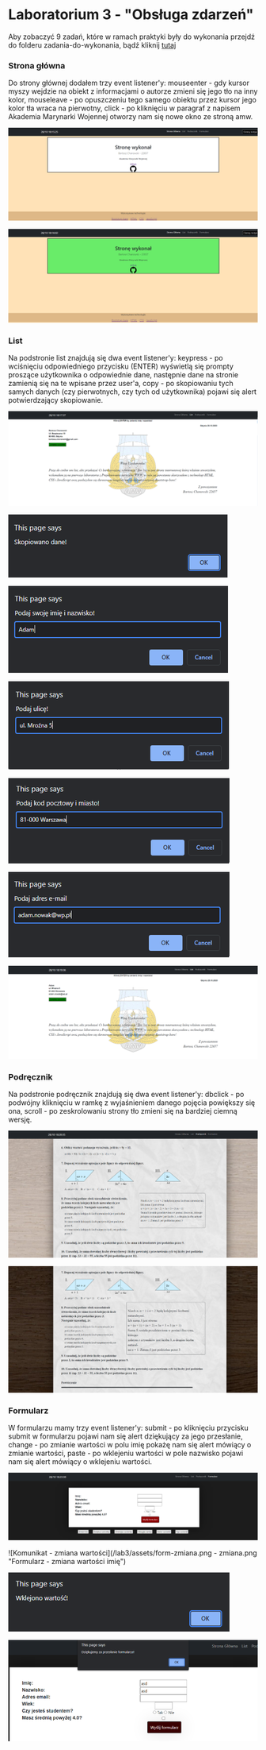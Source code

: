 # Laboratorium 3 - "Obsługa zdarzeń"

Aby zobaczyć 9 zadań, które w ramach praktyki były do wykonania przejdź do folderu zadania-do-wykonania, bądź kliknij [tutaj](https://github.com/bchanowski/projektowanie-serwisow-www-22657-195IC/tree/main/lab3/zadania-do-wykonania)

### Strona główna

Do strony głównej dodałem trzy event listener'y: mouseenter - gdy kursor myszy wejdzie na obiekt z informacjami o autorze zmieni się jego tło na inny kolor, mouseleave - po opuszczeniu tego samego obiektu przez kursor jego kolor tła wraca na pierwotny, click - po kliknięciu w paragraf z napisem Akademia Marynarki Wojennej otworzy nam się nowe okno ze stroną amw.

![Zdjęcie strony głównej](/lab3/assets/strona-glowna.png "Strona główna")

![Zdjęcie strony głównej ze zmienionym tłem](/lab3/assets/strona-glowna2.png "Strona główna - zmień tło")

### List

Na podstronie list znajdują się dwa event listener'y: keypress - po wciśnięciu odpowiedniego przycisku (ENTER) wyświetlą się prompty proszące użytkownika o odpowiednie dane, następnie dane na stronie zamienią się na te wpisane przez user'a, copy - po skopiowaniu tych samych danych (czy pierwotnych, czy tych od użytkownika) pojawi się alert potwierdzający skopiowanie.

![Zdjęcie listu](/lab3/assets/list.png "List")

![Komunikat copy](/lab3/assets/komunikat-list1.png "Komunikat1")

![Komunikat podaj imię](/lab3/assets/komunikat-list2.png "Komunikat2")

![Komunikat podaj ulicę](/lab3/assets/komunikat-list3.png "Komunikat3")

![Komunikat podaj miasto](/lab3/assets/komunikat-list4.png "Komunikat4")

![Komunikat maila](/lab3/assets/komunikat-list5.png "Komunikat5")

![Zdjęcie listu - po zmianie danych](/lab3/assets/list2.png "List - zwieksz")

### Podręcznik

Na podstronie podręcznik znajdują się dwa event listener'y: dbclick - po podwójny kliknięciu w ramkę z wyjaśnieniem danego pojęcia powiększy się ona, scroll - po zeskrolowaniu strony tło zmieni się na bardziej ciemną wersję.

![Zdjęcie strony z podręcznika](/lab3/assets/podr.png "Podręcznik")

![Zdjęcie strony z podręcznika - po zmianach](/lab3/assets/podr2.png "Podręcznik - scroll i dblclick")

### Formularz

W formularzu mamy trzy event listener'y: submit - po kliknięciu przycisku submit w formularzu pojawi nam się alert dziękujący za jego przesłanie, change - po zmianie wartości w polu imię pokażę nam się alert mówiący o zmianie wartości, paste - po wklejeniu wartości w pole nazwisko pojawi nam się alert mówiący o wklejeniu wartości.

![Zdjęcie formularza](/lab3/assets/form.png "Formularz")

![Komunikat - zmiana wartości](/lab3/assets/form-zmiana.png - zmiana.png "Formularz - zmiana wartości imię")

![Komunikat - wklejenie danych](/lab3/assets/form-wklej.png "Formularz - wklejenie danych")

![Komunikat - przesłanie formularza](/lab3/assets/form-submit.png "Formularz - przesłanie formularza")

